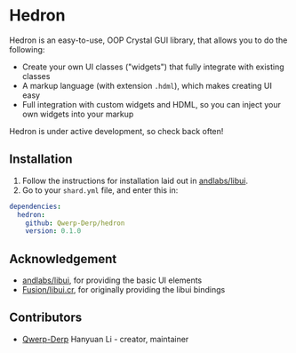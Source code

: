 # Hedron

Hedron is an easy-to-use, OOP Crystal GUI library, that allows you to do the following:

- Create your own UI classes ("widgets") that fully integrate with existing classes
- A markup language (with extension `.hdml`), which makes creating UI easy
- Full integration with custom widgets and HDML, so you can inject your own widgets into your markup

Hedron is under active development, so check back often!

## Installation

1. Follow the instructions for installation laid out in [andlabs/libui](https://github.com/andlabs/libui).
2. Go to your `shard.yml` file, and enter this in:

```yaml
dependencies:
  hedron:
    github: Qwerp-Derp/hedron
    version: 0.1.0
```

## Acknowledgement

- [andlabs/libui](https://github.com/andlabs/libui), for providing the basic UI elements
- [Fusion/libui.cr](https://github.com/Fusion/libui.cr), for originally providing the libui bindings

## Contributors

- [Qwerp-Derp](https://github.com/Qwerp-Derp) Hanyuan Li - creator, maintainer

